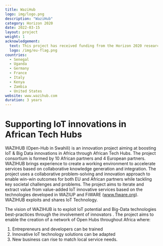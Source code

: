 ```yaml
---
title: WaziHub
logo: img/logo.png
description: "WaziHub"
category: Horizon 2020
date: 2022-03-15
layout: project
weight: 1
acknowledgement:
  text: This project has received funding from the Horizon 2020 research and innovation programme under grant agreement No 101016895
  logo: /img/eu-flag.png
countries:
  - Senegal
  - Uganda
  - Germany
  - France
  - Italy
  - Kenya
  - Zambia
  - United States
website: www.wazihub.com
duration: 3 years
---
```


# Supporting IoT innovations in African Tech Hubs 

WAZIHUB (Open-Hub in Swahili) is an innovation project aiming at boosting IoT & Big Data innovations in Africa through African Tech Hubs. The project consortium is formed by 10 African partners and 4 European partners.
WAZIHUB brings experience to create a working environment to accelerate services based on collaborative knowledge generation and integration. The project uses a collaborative problem-solving and innovation approach to enable win-win outcomes for both EU and African partners while tackling key societal challenges and problems.
The project aims to iterate and extract value from value-added IoT innovative services based on the technologies developed in WAZIUP and FiWARE (www.fiware.org). WAZIHUB exploits and shares IoT Technology.

The vision of WAZIHUB is to exploit IoT potential and Big-Data technologies best-practices through the involvement of innovators . The project aims to enable the creation of a network of Open Hubs throughout Africa where:

1. Entrepreneurs and developers can be trained
2. Innovative IoT technology solutions can be adapted
3. New business can rise to match local service needs.




